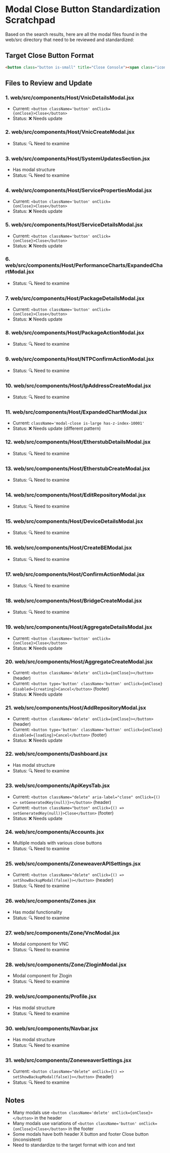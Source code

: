 # Modal Close Button Standardization Scratchpad

Based on the search results, here are all the modal files found in the web/src directory that need to be reviewed and standardized:

## Target Close Button Format
```html
<button class="button is-small" title="Close Console"><span class="icon"><i class="fas fa-times"></i></span><span>Close</span></button>
```

## Files to Review and Update

### 1. web/src/components/Host/VnicDetailsModal.jsx
- Current: `<button className='button' onClick={onClose}>Close</button>`
- Status: ❌ Needs update

### 2. web/src/components/Host/VnicCreateModal.jsx  
- Status: 🔍 Need to examine

### 3. web/src/components/Host/SystemUpdatesSection.jsx
- Has modal structure
- Status: 🔍 Need to examine

### 4. web/src/components/Host/ServicePropertiesModal.jsx
- Current: `<button className='button' onClick={onClose}>Close</button>`
- Status: ❌ Needs update

### 5. web/src/components/Host/ServiceDetailsModal.jsx  
- Current: `<button className='button' onClick={onClose}>Close</button>`
- Status: ❌ Needs update

### 6. web/src/components/Host/PerformanceCharts/ExpandedChartModal.jsx
- Status: 🔍 Need to examine

### 7. web/src/components/Host/PackageDetailsModal.jsx
- Current: `<button className='button' onClick={onClose}>Close</button>`
- Status: ❌ Needs update

### 8. web/src/components/Host/PackageActionModal.jsx
- Status: 🔍 Need to examine

### 9. web/src/components/Host/NTPConfirmActionModal.jsx
- Status: 🔍 Need to examine

### 10. web/src/components/Host/IpAddressCreateModal.jsx
- Status: 🔍 Need to examine

### 11. web/src/components/Host/ExpandedChartModal.jsx
- Current: `className='modal-close is-large has-z-index-10001'`
- Status: ❌ Needs update (different pattern)

### 12. web/src/components/Host/EtherstubDetailsModal.jsx
- Status: 🔍 Need to examine

### 13. web/src/components/Host/EtherstubCreateModal.jsx
- Status: 🔍 Need to examine

### 14. web/src/components/Host/EditRepositoryModal.jsx
- Status: 🔍 Need to examine

### 15. web/src/components/Host/DeviceDetailsModal.jsx  
- Status: 🔍 Need to examine

### 16. web/src/components/Host/CreateBEModal.jsx
- Status: 🔍 Need to examine

### 17. web/src/components/Host/ConfirmActionModal.jsx
- Status: 🔍 Need to examine

### 18. web/src/components/Host/BridgeCreateModal.jsx
- Status: 🔍 Need to examine

### 19. web/src/components/Host/AggregateDetailsModal.jsx
- Current: `<button className='button' onClick={onClose}>Close</button>`
- Status: ❌ Needs update

### 20. web/src/components/Host/AggregateCreateModal.jsx
- Current: `<button className='delete' onClick={onClose}></button>` (header)
- Current: `<button type='button' className='button' onClick={onClose} disabled={creating}>Cancel</button>` (footer)
- Status: ❌ Needs update

### 21. web/src/components/Host/AddRepositoryModal.jsx
- Current: `<button className='delete' onClick={onClose}></button>` (header)  
- Current: `<button type='button' className='button' onClick={onClose} disabled={loading}>Cancel</button>` (footer)
- Status: ❌ Needs update

### 22. web/src/components/Dashboard.jsx
- Has modal structure
- Status: 🔍 Need to examine

### 23. web/src/components/ApiKeysTab.jsx
- Current: `<button className="delete" aria-label="close" onClick={() => setGeneratedKey(null)}></button>` (header)
- Current: `<button className="button" onClick={() => setGeneratedKey(null)}>Close</button>` (footer)
- Status: ❌ Needs update

### 24. web/src/components/Accounts.jsx
- Multiple modals with various close buttons
- Status: 🔍 Need to examine

### 25. web/src/components/ZoneweaverAPISettings.jsx
- Current: `<button className="delete" onClick={() => setShowBackupModal(false)}></button>` (header)
- Status: 🔍 Need to examine

### 26. web/src/components/Zones.jsx
- Has modal functionality
- Status: 🔍 Need to examine  

### 27. web/src/components/Zone/VncModal.jsx
- Modal component for VNC
- Status: 🔍 Need to examine

### 28. web/src/components/Zone/ZloginModal.jsx  
- Modal component for Zlogin
- Status: 🔍 Need to examine

### 29. web/src/components/Profile.jsx
- Has modal structure
- Status: 🔍 Need to examine

### 30. web/src/components/Navbar.jsx
- Has modal structure  
- Status: 🔍 Need to examine

### 31. web/src/components/ZoneweaverSettings.jsx
- Current: `<button className="delete" onClick={() => setShowBackupModal(false)}></button>` (header)
- Status: 🔍 Need to examine

## Notes
- Many modals use `<button className='delete' onClick={onClose}></button>` in the header
- Many modals use variations of `<button className='button' onClick={onClose}>Close</button>` in the footer
- Some modals have both header X button and footer Close button (inconsistent)
- Need to standardize to the target format with icon and text
